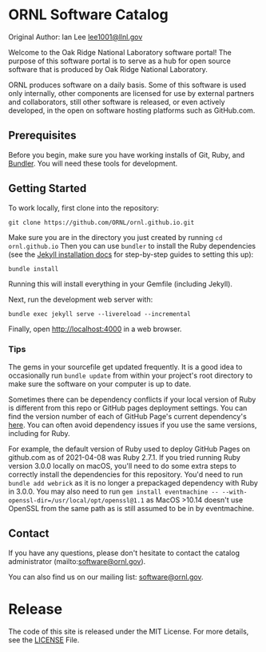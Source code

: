 # ORNL Software Catalog

Original Author: Ian Lee <lee1001@llnl.gov>

Welcome to the Oak Ridge National Laboratory software portal! The purpose of this software portal is to serve as a hub for open source software that is produced by Oak Ridge National Laboratory.

ORNL produces software on a daily basis. Some of this software is used only internally, other components are licensed for use by external partners and collaborators, still other software is released, or even actively developed, in the open on software hosting platforms such as GitHub.com.

## Prerequisites

Before you begin, make sure you have working installs of Git, Ruby, and [Bundler](https://bundler.io/). You will need these tools for development.

## Getting Started

To work locally, first clone into the repository:

```shell
git clone https://github.com/ORNL/ornl.github.io.git
```

Make sure you are in the directory you just created by running `cd ornl.github.io` Then you can use `bundler` to install the Ruby dependencies (see the [Jekyll installation docs](https://jekyllrb.com/docs/installation/) for step-by-step guides to setting this up):

```shell
bundle install
```

Running this will install everything in your Gemfile (including Jekyll).

Next, run the development web server with:

```shell
bundle exec jekyll serve --livereload --incremental
```

Finally, open <http://localhost:4000> in a web browser.

### Tips

The gems in your sourcefile get updated frequently. It is a good idea to occasionally run `bundle update` from within your project's root directory to make sure the software on your computer is up to date.

Sometimes there can be dependency conflicts if your local version of Ruby is different from this repo or GitHub pages deployment settings. You can find the version number of each of GitHub Page's current dependency's [here](https://pages.github.com/versions/). You can often avoid dependency issues if you use the same versions, including for Ruby.

For example, the default version of Ruby used to deploy GitHub Pages on github.com as of 2021-04-08 was Ruby 2.7.1. If you tried running Ruby version 3.0.0 locally on macOS, you'll need to do some extra steps to correctly install the dependencies for this repository. You'd need to run `bundle add webrick` as it is no longer a prepackaged dependency with Ruby in 3.0.0. You may also need to run `gem install eventmachine -- --with-openssl-dir=/usr/local/opt/openssl@1.1` as MacOS >10.14 doesn't use OpenSSL from the same path as is still assumed to be in by eventmachine.

## Contact

If you have any questions, please don't hesitate to contact the catalog administrator (mailto:software@ornl.gov).

You can also find us on our mailing list: <software@ornl.gov>.

# Release

The code of this site is released under the MIT License. For more details, see the
[LICENSE](LICENSE) File.
